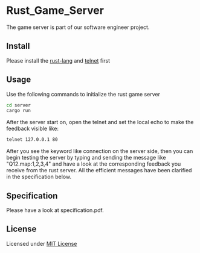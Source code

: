 # Rust_Game_Server
The game server is part of our software engineer project. 

## Install
Please install the [rust-lang](https://www.rust-lang.org/tools/install) and [telnet](https://www.layerstack.com/resources/tutorials/Installing-telnet-on-Linux-and-Windows-Cloud-Servers) first

## Usage
Use the following commands to initialize the rust game server
```bash
cd server
cargo run
```
After the server start on, open the telnet and set the local echo to make the feedback visible like:
```bash
telnet 127.0.0.1 80
```
After you see the keyword like connection on the server side, then you can begin testing the server by typing and sending the message like "Q12.map:1,2,3,4" and have a look at the corresponding feedback you receive from the rust server. All the efficient messages have been clarified in the specification below.
## Specification
Please have a look at specification.pdf.

## License
Licensed under [MIT License](LICENSE)
